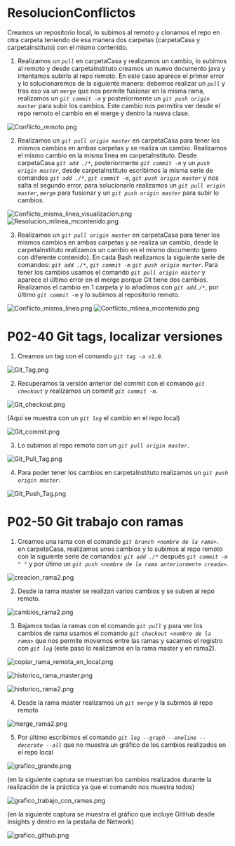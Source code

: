 # ResolucionConflictos
Creamos un repositorio local, lo subimos al remoto y clonamos el repo en otra carpeta teniendo de esa manera dos carpetas (carpetaCasa y carpetaInstituto) con el mismo contenido.

1. Realizamos un *`pull`* en carpetaCasa y realizamos un cambio, lo subimos al remoto y desde carpetaInstituto creamos un nuevo documento java 
y intentamos subirlo al repo remoto. En este caso aparece el primer error y lo solucionaremos de la siguiente manera: debemos realizar un *`pull`* y tras eso va un *`merge`* que nos permite fusionar en la misma rama, realizamos un *`git commit -m`* y posteriormente un *`git push origin master`* para subir los cambios. Este cambio nos permitira ver desde el repo remoto el cambio en el merge y dentro la nueva clase.


![Conflicto_remoto.png](/ProgramacionEntregas/Img/Conflicto_remoto.png)

2. Realizamos un *`git pull origin master`* en carpetaCasa para tener los mismos cambios en ambas carpetas y se realiza un cambio. Realizamos el mismo cambio en la misma linea en
carpetaInstituto. Desde carpetaCasa *`git add ./*`*, posteriormente *`git commit -m`* y un *`push origin master`*, desde carpetaInstituto escribimos la misma serie de comandos 
*`git add ./*`*, *`git commit -m`*, *`git push origin master`* y nos salta el segundo error, para solucionarlo realizamos un *`git pull origin master`*, *`merge`* para fusionar y un 
*`git push origin master`* para subir lo cambios.


![Conflicto_misma_linea_visualizacion.png](/ProgramacionEntregas/Img/Conflicto_mlinea_mcontenido.png)
![Resolucion_mlinea_mcontenido.png](/ProgramacionEntregas/Img/Resolucion_mlinea_mcontenido.png)


3. Realizamos un *`git pull origin master`* en carpetaCasa para tener los mismos cambios en ambas carpetas y se realiza un cambio, desde la carpetaInstituto 
realizamos un cambio en el mismo documento (pero con diferente contenido). En cada Bash realizamos la siguiente serie de comandos: *`git add ./*`*, *`git commit -m`*
*`git push origin marter`*. Para tener los cambios usamos el comando *`git pull origin master`* y aparece el último error en el merge porque Git tiene dos cambios. Realizamos 
el cambio en 1 carpeta y lo añadimos con *`git add./*`*, por último *`git commit -m`* y lo subimos al repositorio remoto.


![Conflicto_misma_linea.png](/ProgramacionEntregas/Img/Conflicto_misma_linea.png)
![Conflicto_mlinea_mcontenido.png](/ProgramacionEntregas/Img/Conflicto_misma_linea_visualizacion.png)




# P02-40 Git tags, localizar versiones


1. Creamos un tag con el comando *`git tag -a v1.0`*.


![Git_Tag.png](/ProgramacionEntregas/capturas/Git_tag.png)


2. Recuperamos la versión anterior del commit con el comando *`git checkout`* y realizamos un commit *`git commit -m`*.


![Git_checkout.png](/ProgramacionEntregas/capturas/Git_checkout.png)


(Aqui se muestra con un *`git log`* el cambio en el repo local)

![Git_commit.png](/ProgramacionEntregas/capturas/Git_commit.png)


3. Lo subimos al repo remoto con un *`git pull origin master`*.


![Git_Pull_Tag.png](/ProgramacionEntregas/capturas/Git_Pull_Tag.png)


4. Para poder tener los cambios en carpetaInstituto realizamos un *`git push origin master`*.


![Git_Push_Tag.png](/ProgramacionEntregas/capturas/Git_Push_Tag.png)




# P02-50 Git trabajo con ramas


1. Creamos una rama con el comando *`git branch <nombre de la rama>.`* en carpetaCasa, realizamos unos cambios y lo subimos al repo remoto con la siguiente serie de comandos: *`git add ./*`*  después *`git commit -m " "`* y por útimo un *`git push <nombre de la rama anteriormente creada>`*.


![creacion_rama2.png](/capturas/creacion_rama2.png)


2. Desde la rama master se realizan varios cambios y se suben al repo remoto.


![cambios_rama2.png](/capturas/cambios_rama2.png)


3. Bajamos todas la ramas con el comando *`git pull`* y para ver los cambios de rama usamos el comando *`git checkout <nombre de la rama>`* que nos permite movernos entre las ramas y sacamos el registro con *`git log`* (este paso lo realizamos en la rama master y en rama2).


![copiar_rama_remota_en_local.png](/capturas/copiar_rama_remota_en_local.png)


![historico_rama_master.png](/capturas/historico_rama_master.png)


![historico_rama2.png](/capturas/historico_rama2.png)


4. Desde la rama master realizamos un *`git merge`* y la subimos al repo remoto


![merge_rama2.png](/capturas/merge_rama2.png)


5. Por último escribimos el comando *`git log --graph --oneline --decorate --all`* que no muestra un gráfico de los cambios realizados en el repo local 


![grafico_grande.png](/capturas/grafico_grande.png)


(en la siguiente captura se muestran los cambios realizados durante la realización de la práctica ya que el comando nos muestra todos)


![grafico_trabajo_con_ramas.png](/capturas/grafico_trabajo_con_ramas.png)


(en la siguiente captura se muestra el gráfico que incluye GitHub desde Insights y dentro en la pestaña de Network)


![grafico_github.png](/capturas/grafico_github.png)
